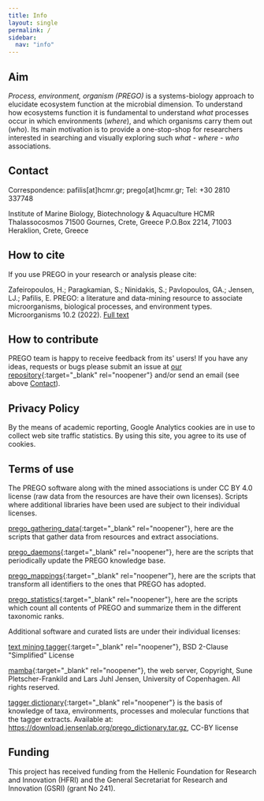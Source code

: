 ```yaml
---
title: Info
layout: single
permalink: /
sidebar:
  nav: "info"
---
```

## Aim

*Process, environment, organism (PREGO)* is a systems-biology approach to elucidate ecosystem function at the microbial dimension. 
To understand how ecosystems function it is fundamental to understand *what* processes occur in which environments (*where*), and which organisms carry them out (*who*).
Its main motivation is to provide a one-stop-shop for researchers interested in searching and visually exploring such *what - where - who* associations.

## Contact

Correspondence: pafilis[at]hcmr.gr; prego[at]hcmr.gr; Tel: +30 2810 337748

Institute of Marine Biology,
Biotechnology & Aquaculture
HCMR
Thalassocosmos
71500 Gournes, Crete, Greece
P.O.Box 2214, 71003 Heraklion, Crete, Greece

## How to cite

If you use PREGO in your research or analysis please cite:

Zafeiropoulos, H.; Paragkamian, S.; Ninidakis, S.; Pavlopoulos, GA.; Jensen, LJ.; Pafilis, E. 
PREGO: a literature and data-mining resource to associate microorganisms, biological processes, and environment types. 
Microorganisms 10.2 (2022). [Full text](https://www.mdpi.com/2076-2607/10/2/293)

## How to contribute

PREGO team is happy to receive feedback from its' users! If you have any ideas, 
requests or bugs please submit an issue at [our repository](https://github.com/evangelospafilis/prego_web_site/issues){:target="_blank" rel="noopener"}
and/or send an email (see above [Contact](#contact)).

## Privacy Policy
By the means of academic reporting, Google Analytics cookies are in use to collect web site traffic statistics. By using this site, you agree to its use of cookies.

## Terms of use
The PREGO software along with the mined associations is under CC BY 4.0 license (raw data from the resources are have their own licenses). 
Scripts where additional libraries have been used are subject to their individual licenses.

[prego_gathering_data](https://github.com/lab42open-team/prego_gathering_data){:target="_blank" rel="noopener"}, here are the scripts that gather data from resources and extract associations.

[prego_daemons](https://github.com/lab42open-team/prego_daemons){:target="_blank" rel="noopener"}, here are the scripts that periodically update the PREGO knowledge base.

[prego_mappings](https://github.com/lab42open-team/prego_mappings){:target="_blank" rel="noopener"}, here are the scripts that transform all identifiers to the ones that PREGO has adopted.

[prego_statistics](https://github.com/lab42open-team/prego_statistics){:target="_blank" rel="noopener"}, here are the scripts which count all contents of PREGO and summarize them in the different taxonomic ranks.

Additional software and curated lists are under their individual licenses:

[text mining tagger](https://github.com/larsjuhljensen/tagger){:target="_blank" rel="noopener"}, BSD 2-Clause "Simplified" License

[mamba](https://github.com/larsjuhljensen/mamba){:target="_blank" rel="noopener"}, the web server, Copyright, Sune Pletscher-Frankild and Lars Juhl Jensen, University of Copenhagen. All rights reserved.

[tagger dictionary](https://download.jensenlab.org/){:target="_blank" rel="noopener"} is the basis of knowledge of taxa, environments, processes and molecular functions that the tagger extracts. Available at: https://download.jensenlab.org/prego_dictionary.tar.gz, CC-BY license

## Funding

This project has received funding from the Hellenic Foundation for Research and Innovation (HFRI) and the General Secretariat for Research and Innovation (GSRI) (grant No 241).
